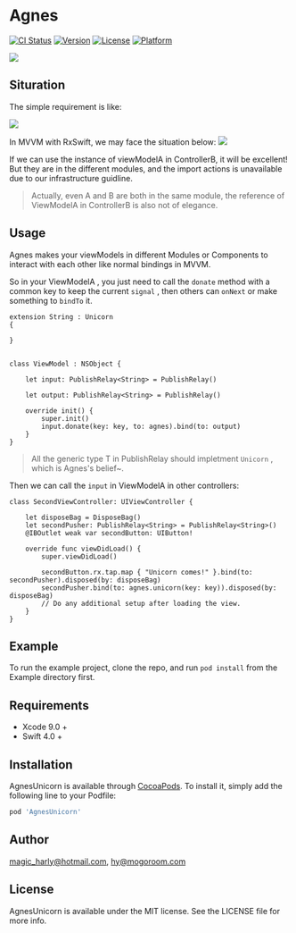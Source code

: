 # Agnes
[![CI Status](https://img.shields.io/travis/magic_harly@hotmail.com/AgnesUnicorn.svg?style=flat)](https://travis-ci.org/magic_harly@hotmail.com/AgnesUnicorn)
[![Version](https://img.shields.io/cocoapods/v/AgnesUnicorn.svg?style=flat)](https://cocoapods.org/pods/AgnesUnicorn)
[![License](https://img.shields.io/cocoapods/l/AgnesUnicorn.svg?style=flat)](https://cocoapods.org/pods/AgnesUnicorn)
[![Platform](https://img.shields.io/cocoapods/p/AgnesUnicorn.svg?style=flat)](https://cocoapods.org/pods/AgnesUnicorn)

![](https://imgsa.baidu.com/baike/pic/item/d1a20cf431adcbeffdb795a3a6af2edda2cc9f90.jpg)

## Situration

The simple requirement is like:

![](https://ws2.sinaimg.cn/large/006tKfTcgy1ftjxewsb9ug309x0hxdgg.gif)

In MVVM with RxSwift,  we may face the situation below:
![](https://ws4.sinaimg.cn/large/006tKfTcgy1ftjwu3t0wyj31kw0zk10j.jpg)

If we can use the instance of viewModelA in ControllerB, it will be excellent! But they are in the different modules, and the import actions is unavailable due to our infrastructure guidline.

> Actually, even A and B are both in the same module, the reference of ViewModelA in ControllerB is also not of elegance.



## Usage

Agnes makes your viewModels in different Modules or Components to interact with each other like normal bindings in MVVM.

So in your ViewModelA , you just need to call the `donate` method with a common key to keep the current `signal` , then others can `onNext` or make something to `bindTo` it.


	extension String : Unicorn
	{
	    
	}
	
	
	class ViewModel : NSObject {
	    
	    let input: PublishRelay<String> = PublishRelay()
	    
	    let output: PublishRelay<String> = PublishRelay()
	    
	    override init() {
	        super.init()
	        input.donate(key: key, to: agnes).bind(to: output)
	    }
	}

> All the generic type T in PublishRelay<T> should impletment `Unicorn` , which is Agnes's belief~.

Then we can call the `input` in ViewModelA in other controllers:

	class SecondViewController: UIViewController {
	
	    let disposeBag = DisposeBag()
	    let secondPusher: PublishRelay<String> = PublishRelay<String>()
	    @IBOutlet weak var secondButton: UIButton!
	    
	    override func viewDidLoad() {
	        super.viewDidLoad()
	
	        secondButton.rx.tap.map { "Unicorn comes!" }.bind(to: secondPusher).disposed(by: disposeBag)
	        secondPusher.bind(to: agnes.unicorn(key: key)).disposed(by: disposeBag)
	        // Do any additional setup after loading the view.
	    }
	}

## Example

To run the example project, clone the repo, and run `pod install` from the Example directory first.

## Requirements
- Xcode 9.0 +
- Swift 4.0 +


## Installation

AgnesUnicorn is available through [CocoaPods](https://cocoapods.org). To install
it, simply add the following line to your Podfile:

```ruby
pod 'AgnesUnicorn'
```

## Author

magic_harly@hotmail.com, hy@mogoroom.com

## License

AgnesUnicorn is available under the MIT license. See the LICENSE file for more info.
